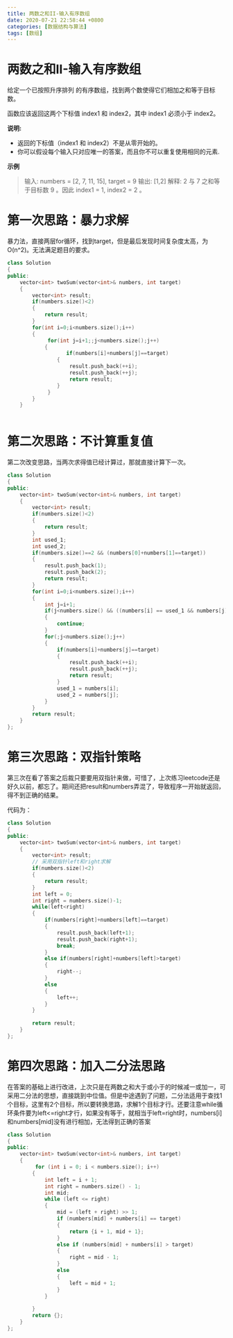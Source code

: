 ```yaml
---
title: 两数之和II-输入有序数组
date: 2020-07-21 22:58:44 +0800
categories: [数据结构与算法]
tags: [数组]
---
```



# 两数之和II-输入有序数组

给定一个已按照升序排列 的有序数组，找到两个数使得它们相加之和等于目标数。

函数应该返回这两个下标值 index1 和 index2，其中 index1 必须小于 index2。

**说明:**

- 返回的下标值（index1 和 index2）不是从零开始的。
- 你可以假设每个输入只对应唯一的答案，而且你不可以重复使用相同的元素.

**示例**

>输入: numbers = [2, 7, 11, 15], target = 9
>输出: [1,2]
>解释: 2 与 7 之和等于目标数 9 。因此 index1 = 1, index2 = 2 。

# 第一次思路：暴力求解

暴力法，直接两层for循环，找到target，但是最后发现时间复杂度太高，为O(n^2)。无法满足题目的要求。

```c++
class Solution 
{
public:
    vector<int> twoSum(vector<int>& numbers, int target) 
    {
        vector<int> result;
        if(numbers.size()<2)
        {
            return result;
        }
        for(int i=0;i<numbers.size();i++)
        { 
             for(int j=i+1;;j<numbers.size();j++)
            {
                   if(numbers[i]+numbers[j]==target)
                {
                    result.push_back(++i);
                    result.push_back(++j);
                    return result;
                }
             }
        }
    }
    
```

# 第二次思路：不计算重复值

第二次改变思路，当两次求得值已经计算过，那就直接计算下一次。

```c++
class Solution 
{
public:
    vector<int> twoSum(vector<int>& numbers, int target) 
    {
        vector<int> result;
        if(numbers.size()<2)
        {
            return result;
        }
        int used_1;
        int used_2;
        if(numbers.size()==2 && (numbers[0]+numbers[1]==target))
        {
            result.push_back(1);
            result.push_back(2);
            return result;
        }
        for(int i=0;i<numbers.size();i++)
        {
            int j=i+1;
            if(j<numbers.size() && ((numbers[i] == used_1 && numbers[j] == used_2) ||(numbers[j] == used_1 && numbers[i] == used_2)))
            {
                continue;
            }
            for(;j<numbers.size();j++)
            {
                if(numbers[i]+numbers[j]==target)
                {
                    result.push_back(++i);
                    result.push_back(++j);
                    return result;
                }
                used_1 = numbers[i];
                used_2 = numbers[j];
            }
        }
        return result;
    }
};
```

# 第三次思路：双指针策略

第三次在看了答案之后裁只要要用双指针来做，可惜了，上次练习leetcode还是好久以前，都忘了。期间还把result和numbers弄混了，导致程序一开始就返回，得不到正确的结果。

代码为：

```c++
class Solution 
{
public:
    vector<int> twoSum(vector<int>& numbers, int target) 
    {
        vector<int> result;
        // 采用双指针left和right求解
        if(numbers.size()<2)
        {
            return result;
        }
        int left = 0;
        int right = numbers.size()-1;
        while(left<right)
        {
            if(numbers[right]+numbers[left]==target)
            {
                result.push_back(left+1);
                result.push_back(right+1);
                break;
            }
            else if(numbers[right]+numbers[left]>target)
            {
                right--;
            }
            else 
            {
                left++;
            }
        }
        
        return result;
    }
};
```

# 第四次思路：加入二分法思路

在答案的基础上进行改进，上次只是在两数之和大于或小于的时候减一或加一，可采用二分法的思想，直接跳到中位值。但是中途遇到了问题，二分法适用于查找1个目标，这里有2个目标，所以要转换思路，求解1个目标才行。还要注意while循环条件要为left<=right才行，如果没有等于，就相当于left=right时，numbers[i]和numbers[mid]没有进行相加，无法得到正确的答案

```c++
class Solution 
{
public:
    vector<int> twoSum(vector<int>& numbers, int target) 
    {
         for (int i = 0; i < numbers.size(); i++)
        {
            int left = i + 1;
            int right = numbers.size() - 1;
            int mid;
            while (left <= right)
            {
                mid = (left + right) >> 1;
                if (numbers[mid] + numbers[i] == target)
                {
                    return {i + 1, mid + 1};
                }
                else if (numbers[mid] + numbers[i] > target)
                {
                    right = mid - 1;
                }
                else
                {
                    left = mid + 1;
                }
            }
        
        }
        return {};
    }
};
```

